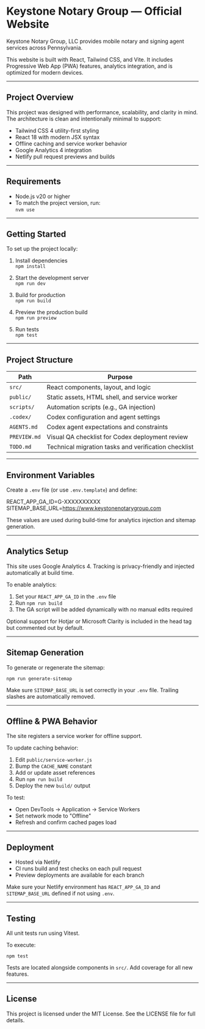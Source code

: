 # Keystone Notary Group — Official Website

Keystone Notary Group, LLC provides mobile notary and signing agent services across Pennsylvania.

This website is built with React, Tailwind CSS, and Vite. It includes Progressive Web App (PWA) features, analytics integration, and is optimized for modern devices.

---

## Project Overview

This project was designed with performance, scalability, and clarity in mind. The architecture is clean and intentionally minimal to support:

- Tailwind CSS 4 utility-first styling
- React 18 with modern JSX syntax
- Offline caching and service worker behavior
- Google Analytics 4 integration
- Netlify pull request previews and builds

---

## Requirements

- Node.js v20 or higher  
- To match the project version, run:  
  `nvm use`

---

## Getting Started

To set up the project locally:

1. Install dependencies  
   `npm install`

2. Start the development server  
   `npm run dev`

3. Build for production  
   `npm run build`

4. Preview the production build  
   `npm run preview`

5. Run tests  
   `npm test`

---

## Project Structure

| Path              | Purpose                                                 |
|-------------------|----------------------------------------------------------|
| `src/`            | React components, layout, and logic                      |
| `public/`         | Static assets, HTML shell, and service worker            |
| `scripts/`        | Automation scripts (e.g., GA injection)                  |
| `.codex/`         | Codex configuration and agent settings                   |
| `AGENTS.md`       | Codex agent expectations and constraints                 |
| `PREVIEW.md`      | Visual QA checklist for Codex deployment review          |
| `TODO.md`         | Technical migration tasks and verification checklist     |

---

## Environment Variables

Create a `.env` file (or use `.env.template`) and define:

REACT_APP_GA_ID=G-XXXXXXXXXX  
SITEMAP_BASE_URL=https://www.keystonenotarygroup.com

These values are used during build-time for analytics injection and sitemap generation.

---

## Analytics Setup

This site uses Google Analytics 4. Tracking is privacy-friendly and injected automatically at build time.

To enable analytics:

1. Set your `REACT_APP_GA_ID` in the `.env` file  
2. Run `npm run build`  
3. The GA script will be added dynamically with no manual edits required

Optional support for Hotjar or Microsoft Clarity is included in the head tag but commented out by default.

---

## Sitemap Generation

To generate or regenerate the sitemap:

`npm run generate-sitemap`

Make sure `SITEMAP_BASE_URL` is set correctly in your `.env` file. Trailing slashes are automatically removed.

---

## Offline & PWA Behavior

The site registers a service worker for offline support.

To update caching behavior:

1. Edit `public/service-worker.js`  
2. Bump the `CACHE_NAME` constant  
3. Add or update asset references  
4. Run `npm run build`  
5. Deploy the new `build/` output

To test:

- Open DevTools → Application → Service Workers  
- Set network mode to "Offline"  
- Refresh and confirm cached pages load

---

## Deployment

- Hosted via Netlify  
- CI runs build and test checks on each pull request  
- Preview deployments are available for each branch

Make sure your Netlify environment has `REACT_APP_GA_ID` and `SITEMAP_BASE_URL` defined if not using `.env`.

---

## Testing

All unit tests run using Vitest.

To execute:

`npm test`

Tests are located alongside components in `src/`. Add coverage for all new features.

---

## License

This project is licensed under the MIT License. See the LICENSE file for full details.